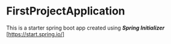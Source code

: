 # FirstProjectApplication

This is a starter spring boot app created using ***Spring Initializer*** [https://start.spring.io/]


